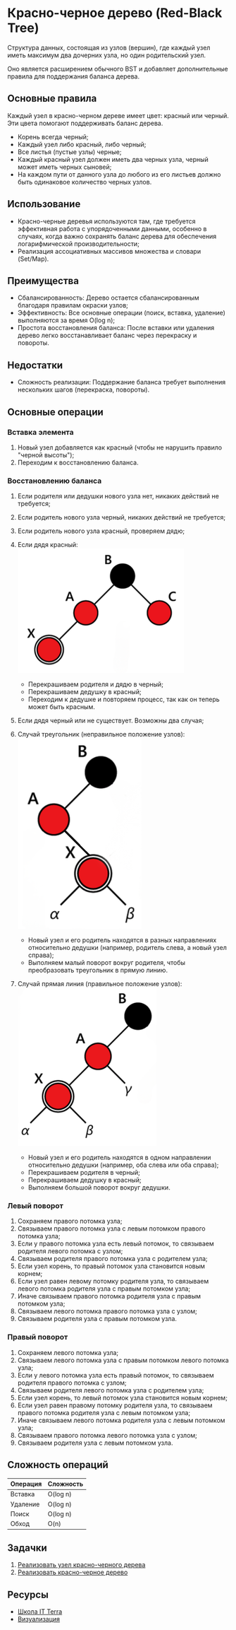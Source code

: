 # Красно-черное дерево (Red-Black Tree)

Структура данных, состоящая из узлов (вершин), где каждый узел иметь максимум два дочерних узла, но один родительский узел.

Оно является расширением обычного BST и добавляет дополнительные правила для поддержания баланса дерева.

## Основные правила

Каждый узел в красно-черном дереве имеет цвет: красный или черный. Эти цвета помогают поддерживать баланс дерева.

- Корень всегда черный;
- Каждый узел либо красный, либо черный;
- Все листья (пустые узлы) черные;
- Каждый красный узел должен иметь два черных узла, черный может иметь черных сыновей;
- На каждом пути от данного узла до любого из его листьев должно быть одинаковое количество черных узлов.

## Использование

- Красно-черные деревья используются там, где требуется эффективная работа с упорядоченными данными, особенно в случаях, когда важно сохранять баланс дерева для обеспечения логарифмической производительности;
- Реализация ассоциативных массивов множества и словари (Set/Map).

## Преимущества

- Сбалансированность: Дерево остается сбалансированным благодаря правилам окраски узлов;
- Эффективность: Все основные операции (поиск, вставка, удаление) выполняются за время O(log n);
- Простота восстановления баланса: После вставки или удаления дерево легко восстанавливает баланс через перекраску и повороты.

## Недостатки

- Сложность реализации: Поддержание баланса требует выполнения нескольких шагов (перекраска, повороты).

## Основные операции

### Вставка элемента

1) Новый узел добавляется как красный (чтобы не нарушить правило "черной высоты");
2) Переходим к восстановлению баланса.

### Восстановлению баланса

1) Если родителя или дедушки нового узла нет, никаких действий не требуется;
2) Если родитель нового узла черный, никаких действий не требуется;
3) Если родитель нового узла красный, проверяем дядю;
4) Если дядя красный:
   <br/>![fullBinaryTree](images/uncleRed.png)

   - Перекрашиваем родителя и дядю в черный;
   - Перекрашиваем дедушку в красный;
   - Переходим к дедушке и повторяем процесс, так как он теперь может быть красным.

5) Если дядя черный или не существует. Возможны два случая;
6) Случай треугольник (неправильное положение узлов):
   <br/>![fullBinaryTree](images/leftTriangle.png)

   - Новый узел и его родитель находятся в разных направлениях относительно дедушки (например, родитель слева, а новый узел справа);
   - Выполняем малый поворот вокруг родителя, чтобы преобразовать треугольник в прямую линию.

8) Случай прямая линия (правильное положение узлов):
   <br/>![fullBinaryTree](images/leftStraightLine.png)

   - Новый узел и его родитель находятся в одном направлении относительно дедушки (например, оба слева или оба справа);
   - Перекрашиваем родителя в черный;
   - Перекрашиваем дедушку в красный;
   - Выполняем большой поворот вокруг дедушки.

### Левый поворот

1) Сохраняем правого потомка узла;
2) Связываем правого потомка узла с левым потомком правого потомка узла;
3) Если у правого потомка узла есть левый потомок, то связываем родителя левого потомка с узлом;
4) Связываем родителя правого потомка узла с родителем узла;
5) Если узел корень, то правый потомок узла становится новым корнем;
6) Если узел равен левому потомку родителя узла, то связываем левого потомка родителя узла с правым потомком узла;
7) Иначе связываем правого потомка родителя узла с правым потомком узла;
8) Связываем левого потомка правого потомка узла с узлом;
9) Связываем родителя узла с правым потомком узла.

### Правый поворот

1) Сохраняем левого потомка узла;
2) Связываем левого потомка узла с правым потомком левого потомка узла;
3) Если у левого потомка узла есть правый потомок, то связываем родителя правого потомка с узлом;
4) Связываем родителя левого потомка узла с родителем узла;
5) Если узел корень, то левый потомок узла становится новым корнем;
6) Если узел равен правому потомку родителя узла, то связываем правого потомка родителя узла с левым потомком узла;
7) Иначе связываем левого потомка родителя узла с левым потомком узла;
8) Связываем правого потомка левого потомка узла с узлом;
9) Связываем родителя узла с левым потомком узла.

## Сложность операций

| Операция | Сложность | 
|:---------|:----------|
| Вставка  | O(log n)  |
| Удаление | O(log n)  |
| Поиск    | O(log n)  |
| Обход    | O(n)      |

## Задачки

1. [Реализовать узел красно-черного дерева](node.js)
2. [Реализовать красно-черное дерево](redBlackTree.js)

## Ресурсы

- [Школа IT Terra](https://www.youtube.com/watch?v=kr_cpPikT0M&t=6s)
- [Визуализация](https://www.cs.usfca.edu/~galles/visualization/RedBlack.html)